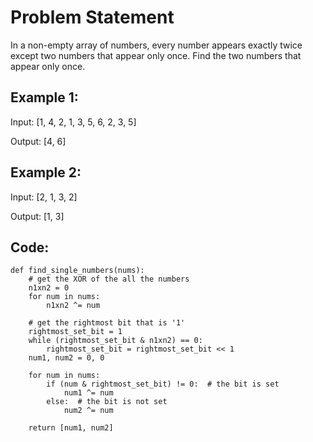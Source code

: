 # Problem Statement

In a non-empty array of numbers, every number appears exactly twice except two numbers that appear only once. Find the two numbers that appear only once.

## Example 1:

Input: [1, 4, 2, 1, 3, 5, 6, 2, 3, 5]

Output: [4, 6]

## Example 2:

Input: [2, 1, 3, 2]

Output: [1, 3]

## Code:
```python3
def find_single_numbers(nums):
    # get the XOR of the all the numbers
    n1xn2 = 0
    for num in nums:
        n1xn2 ^= num

    # get the rightmost bit that is '1'
    rightmost_set_bit = 1
    while (rightmost_set_bit & n1xn2) == 0:
        rightmost_set_bit = rightmost_set_bit << 1
    num1, num2 = 0, 0

    for num in nums:
        if (num & rightmost_set_bit) != 0:  # the bit is set
            num1 ^= num
        else:  # the bit is not set
            num2 ^= num

    return [num1, num2]
```
